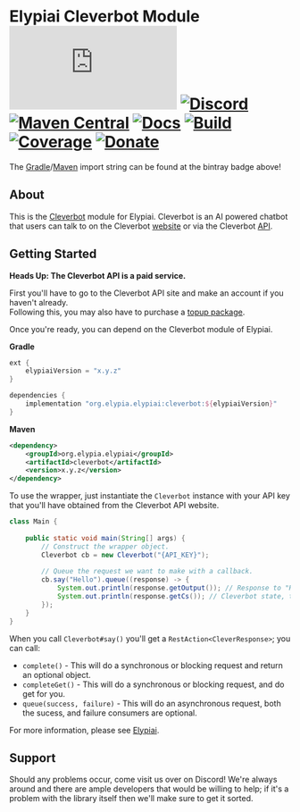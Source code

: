 # Elypiai Cleverbot Module [![Matrix]][matrix-community] [![Discord]][discord-guild] [![Maven Central]][maven-page] [![Docs]][documentation] [![Build]][gitlab] [![Coverage]][gitlab] [![Donate]][elypia-donate]
The [Gradle]/[Maven] import string can be found at the bintray badge above!

## About
This is the [Cleverbot] module for Elypiai.
Cleverbot is an AI powered chatbot that users can talk to on the Cleverbot [website]
or via the Cleverbot [API][Cleverbot].

## Getting Started
**Heads Up: The Cleverbot API is a paid service.**

First you'll have to go to the Cleverbot API site and make an account if you haven't already.  
Following this, you may also have to purchase a [topup package][Cleverbot].  

Once you're ready, you can depend on the Cleverbot module of Elypiai.

**Gradle**
```gradle
ext {
    elypiaiVersion = "x.y.z"
}

dependencies {
    implementation "org.elypia.elypiai:cleverbot:${elypiaiVersion}"
}
```

**Maven**
```xml
<dependency>
    <groupId>org.elypia.elypiai</groupId>
    <artifactId>cleverbot</artifactId>
    <version>x.y.z</version>
</dependency>
```

To use the wrapper, just instantiate the `Cleverbot` instance with your API key
that you'll have obtained from the Cleverbot API website.


```java
class Main {
 
    public static void main(String[] args) {
        // Construct the wrapper object.
        Cleverbot cb = new Cleverbot("{API_KEY}");
        
        // Queue the request we want to make with a callback.
        cb.say("Hello").queue((response) -> {
            System.out.println(response.getOutput()); // Response to "Hello"
            System.out.println(response.getCs()); // Cleverbot state, to continue the conversation
        });
    }
}
```

When you call `Cleverbot#say()` you'll get a `RestAction<CleverResponse>`; you can call:
* `complete()` - This will do a synchronous or blocking request and return an optional object.
* `completeGet()` - This will do a synchronous or blocking request, and do get for you.
* `queue(success, failure)` - This will do an asynchronous request, both the sucess, and failure consumers are optional.

For more information, please see [Elypiai].

## Support
Should any problems occur, come visit us over on Discord! We're always around and there are
ample developers that would be willing to help; if it's a problem with the library itself then we'll
make sure to get it sorted.

[matrix-community]: https://matrix.to/#/+elypia:matrix.org "Matrix Invite"
[discord-guild]: https://discord.gg/hprGMaM "Discord Invite"
[maven-page]: https://search.maven.org/artifact/org.elypia.elypiai/cleverbot "Maven Central"
[documentation]: https://elypia.gitlab.io/elypiai/com/elypia/elypiai/cleverbot/package-summary.html "Elypiai - Cleverbot Documentation"
[gitlab]: https://gitlab.com/Elypia/elypiai/commits/master "Repository on GitLab"
[elypia-donate]: https://elypia.org/donate "Donate to Elypia"
[Gradle]: https://gradle.org/ "Depend via Gradle"
[Maven]: https://maven.apache.org/ "Depend via Maven"
[Cleverbot]: https://www.cleverbot.com/api/ "Cleverbot API"
[website]: https://www.cleverbot.com/ "Cleverbot Website"
[Elypiai]: https://gitlab.com/Elypia/elypiai "Elypiai Repository"

[Matrix]: https://img.shields.io/matrix/elypia-general:matrix.org?logo=matrix "Matrix Shield"
[Discord]: https://discord.com/api/guilds/184657525990359041/widget.png "Discord Shield"
[Maven Central]: https://img.shields.io/maven-central/v/org.elypia.elypiai/cleverbot "Download Shield"
[Docs]: https://img.shields.io/badge/docs-Elypiai-blue.svg "Elypiai Documentation Shield"
[Build]: https://gitlab.com/Elypia/elypiai/badges/master/pipeline.svg "GitLab Build Shield"
[Coverage]: https://gitlab.com/Elypia/elypiai/badges/master/coverage.svg "GitLab Coverage Shield"
[Donate]: https://img.shields.io/badge/elypia-Donate-blueviolet "Donate Shield"
